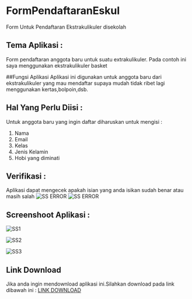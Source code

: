 # FormPendaftaranEskul
Form Untuk Pendaftaran Ekstrakulikuler disekolah

## Tema Aplikasi :
Form pendaftaran anggota baru untuk suatu extrakulikuler. Pada contoh
ini saya menggunakan ekstrakulikuler basket

##Fungsi Aplikasi
Aplikasi ini digunakan untuk anggota baru dari ekstrakulikuler yang mau mendaftar supaya mudah tidak ribet lagi menggunakan
kertas,bolpoin,dsb.

## Hal Yang Perlu Diisi :
Untuk anggota baru yang ingin daftar diharuskan untuk mengisi :
1. Nama
2. Email
3. Kelas
4. Jenis Kelamin
5. Hobi yang diminati

## Verifikasi :
Aplikasi dapat mengecek apakah isian yang anda isikan sudah benar atau
masih salah
![SS ERROR](https://github.com/vergieet/FormPendaftaranEskul/blob/master/SS/SS2.png)
![SS ERROR](https://github.com/vergieet/FormPendaftaranEskul/blob/master/SS/SS1.png)

## Screenshoot Aplikasi :
![SS1](https://github.com/vergieet/FormPendaftaranEskul/blob/master/SS/SS5.png)

![SS2](https://github.com/vergieet/FormPendaftaranEskul/blob/master/SS/SS4.png)

![SS3](https://github.com/vergieet/FormPendaftaranEskul/blob/master/SS/SS3.png)
## Link Download
Jika anda ingin mendownload aplikasi ini.Silahkan download pada link
dibawah ini :
[LINK DOWNLOAD]()
